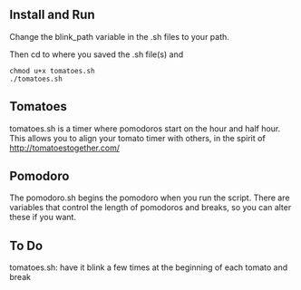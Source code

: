 Install and Run
---------------
Change the blink_path variable in the .sh files to your path.

Then cd to where you saved the .sh file(s) and

```
chmod u+x tomatoes.sh
./tomatoes.sh
```

Tomatoes
--------
tomatoes.sh is a timer where pomodoros start on the hour and half hour. This allows you to align your tomato timer with others, in the spirit of http://tomatoestogether.com/

Pomodoro
--------
The pomodoro.sh begins the pomodoro when you run the script. There are variables that control the length of pomodoros and breaks, so you can alter these if you want.

To Do
-----
tomatoes.sh: have it blink a few times at the beginning of each tomato and break

